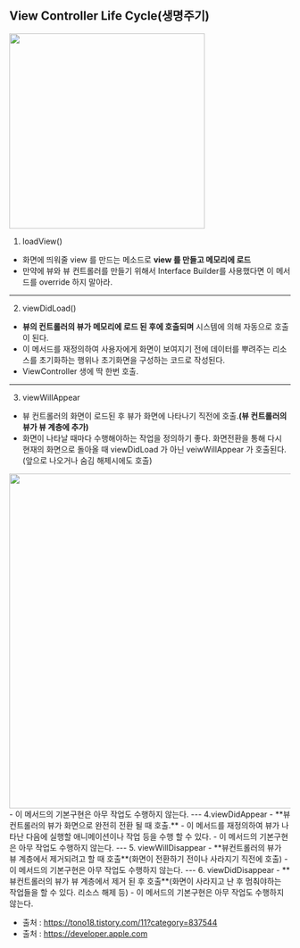 ## View Controller Life Cycle(생명주기)

<img src = "https://user-images.githubusercontent.com/69136340/104878832-0648b600-59a0-11eb-9b33-d06d82a542b5.jpg" width="350">

1. loadView()
- 화면에 띄워줄 view 를 만드는 메소드로 **view 를 만들고 메모리에 로드**
- 만약에 뷰와 뷰 컨트롤러를 만들기 위해서 Interface Builder를 사용했다면 이 메서드를 override 하지 말아라.
---
2. viewDidLoad()
- **뷰의 컨트롤러의 뷰가 메모리에 로드 된 후에 호출되며** 시스템에 의해 자동으로 호출이 된다.
- 이 메서드를 재정의하여 사용자에게 화면이 보여지기 전에 데이터를 뿌려주는 리소스를 초기화하는 행위나 초기화면을 구성하는 코드로 작성된다.
- ViewController 생에 딱 한번 호출.
---
3. viewWillAppear
- 뷰 컨트롤러의 화면이 로드된 후 뷰가 화면에 나타나기 직전에 호출.**(뷰 컨트롤러의 뷰가 뷰 계층에 추가)**
- 화면이 나타날 때마다 수행해야하는 작업을 정의하기 좋다. 화면전환을 통해 다시 현재의 화면으로 돌아올 때 viewDidLoad 가 아닌 veiwWillAppear 가 호출된다.(앞으로 나오거나 숨김 해제시에도 호출)
<img src ="https://user-images.githubusercontent.com/69136340/104886941-e61ff380-59ad-11eb-862a-e87c597affa1.png" width="600">
- 이 메서드의 기본구현은 아무 작업도 수행하지 않는다.
---
4.viewDidAppear
- **뷰 컨트롤러의 뷰가 화면으로 완전히 전환 될 때 호출.**
- 이 메서드를 재정의하여 뷰가 나타난 다음에 실행할 애니메이션이나 작업 등을 수행 할 수 있다.
- 이 메서드의 기본구현은 아무 작업도 수행하지 않는다.
---
5. viewWillDisappear
- **뷰컨트롤러의 뷰가 뷰 계층에서 제거되려고 할 때 호출**(화면이 전환하기 전이나 사라지기 직전에 호출)
- 이 메서드의 기본구현은 아무 작업도 수행하지 않는다.
---
6. viewDidDisappear
- **뷰컨트롤러의 뷰가 뷰 계층에서 제거 된 후 호출**(화면이 사라지고 난 후 멈춰야하는 작업들을 할 수 있다. 리소스 해제 등)
- 이 메서드의 기본구현은 아무 작업도 수행하지 않는다.

- 출처 : https://tono18.tistory.com/11?category=837544
- 출처 : https://developer.apple.com
